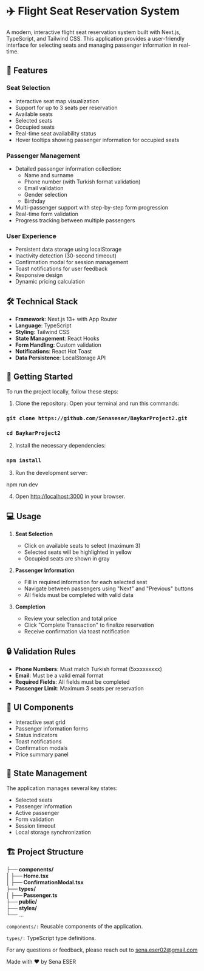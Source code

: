 # ✈️ Flight Seat Reservation System

A modern, interactive flight seat reservation system built with Next.js, TypeScript, and Tailwind CSS. This application provides a user-friendly interface for selecting seats and managing passenger information in real-time.

## 🌟 Features

### Seat Selection
- Interactive seat map visualization
- Support for up to 3 seats per reservation
 -  Available seats
 -  Selected seats
 -  Occupied seats
- Real-time seat availability status
- Hover tooltips showing passenger information for occupied seats

### Passenger Management
- Detailed passenger information collection:
  - Name and surname
  - Phone number (with Turkish format validation)
  - Email validation
  - Gender selection
  - Birthday
- Multi-passenger support with step-by-step form progression
- Real-time form validation
- Progress tracking between multiple passengers

### User Experience
- Persistent data storage using localStorage
- Inactivity detection (30-second timeout)
- Confirmation modal for session management
- Toast notifications for user feedback
- Responsive design
- Dynamic pricing calculation

## 🛠️ Technical Stack

- **Framework**: Next.js 13+ with App Router
- **Language**: TypeScript
- **Styling**: Tailwind CSS
- **State Management**: React Hooks
- **Form Handling**: Custom validation
- **Notifications**: React Hot Toast
- **Data Persistence**: LocalStorage API


## 🚀 Getting Started

To run the project locally, follow these steps:

1. Clone the repository:
Open your terminal and run this commands:

### `git clone https://github.com/Senaseser/BaykarProject2.git`  

### `cd BaykarProject2`

2. Install the necessary dependencies:
### `npm install`

3. Run the development server:

npm run dev

4. Open [http://localhost:3000](http://localhost:3000) in your browser.

## 💻 Usage

1. **Seat Selection**
   - Click on available seats to select (maximum 3)
   - Selected seats will be highlighted in yellow
   - Occupied seats are shown in gray

2. **Passenger Information**
   - Fill in required information for each selected seat
   - Navigate between passengers using "Next" and "Previous" buttons
   - All fields must be completed with valid data

3. **Completion**
   - Review your selection and total price
   - Click "Complete Transaction" to finalize reservation
   - Receive confirmation via toast notification

## 🔒 Validation Rules

- **Phone Numbers**: Must match Turkish format (5xxxxxxxxx)
- **Email**: Must be a valid email format
- **Required Fields**: All fields must be completed
- **Passenger Limit**: Maximum 3 seats per reservation

## 🎨 UI Components

- Interactive seat grid
- Passenger information forms
- Status indicators
- Toast notifications
- Confirmation modals
- Price summary panel

## 🔄 State Management

The application manages several key states:
- Selected seats
- Passenger information
- Active passenger
- Form validation
- Session timeout
- Local storage synchronization

## 🏗️ Project Structure
**├── components/**  
**│   ├── Home.tsx**  
**│   ├── ConfirmationModal.tsx**  
**├── types/**  
**│   ├── Passenger.ts**  
**├── public/**  
**├── styles/**  
└── ...

`components/:` Reusable components of the application.

`types/:` TypeScript type definitions.


For any questions or feedback, please reach out to [sena.eser02@gmail.com](mailto:sena.eser02@gmail.com)

Made with ❤️ by Sena ESER
